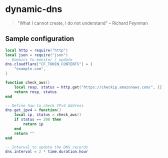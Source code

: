 # dynamic-dns

> "What I cannot create, I do not understand" – Richard Feynman


## Sample configuration
```lua
local http = require("http")
local json = require("json")
-- Domains to monitor / update
dns.cloudflare["CF_TOKEN_CONTENTS"] = {
	"example.com",
}

function check_aws()
	local resp, status = http.get("https://checkip.amazonaws.com/", {})
	return resp, status
end

-- Define how to check IPv4 Address
dns.get_ipv4 = function()
	local ip, status = check_aws()
	if status == 200 then
		return ip
	end
	return ""
end

-- Interval to update the DNS records
dns.interval = 2 * time.duration.hour
```
